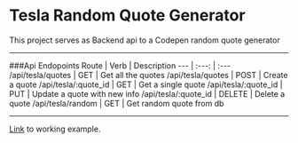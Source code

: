 # Tesla Random Quote Generator
This project serves as Backend api to a Codepen random quote generator

---
###Api Endopoints
Route | Verb | Description
--- | :---: | :---
/api/tesla/quotes | GET | Get all the quotes
/api/tesla/quotes | POST | Create a quote
/api/tesla/:quote_id | GET | Get a single quote
/api/tesla/:quote_id  |	PUT | Update a quote with new info
/api/tesla/:quote_id | DELETE |	Delete a quote
/api/tesla/random | GET	| Get random quote from db

---
[Link][codepen] to working example.



[codepen]: http://codepen.io/trendsetter37/pen/ZbBeGW
